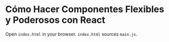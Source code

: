 # Cómo Hacer Componentes Flexibles y Poderosos con React

Open `index.html` in your browser. `index.html` sources `main.js`.
